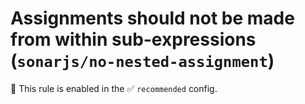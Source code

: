 # Assignments should not be made from within sub-expressions (`sonarjs/no-nested-assignment`)

💼 This rule is enabled in the ✅ `recommended` config.

<!-- end auto-generated rule header -->
